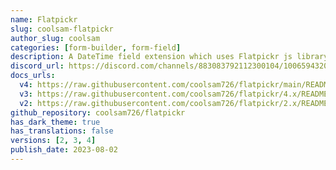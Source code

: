 ```yaml
---
name: Flatpickr
slug: coolsam-flatpickr
author_slug: coolsam
categories: [form-builder, form-field]
description: A DateTime field extension which uses Flatpickr js library, supporting Date Picker, Date-Time Picker, Time Picker, Month Picker and Date Range Picker
discord_url: https://discord.com/channels/883083792112300104/1006594320427647096
docs_urls:
  v4: https://raw.githubusercontent.com/coolsam726/flatpickr/main/README.md
  v3: https://raw.githubusercontent.com/coolsam726/flatpickr/4.x/README.md
  v2: https://raw.githubusercontent.com/coolsam726/flatpickr/2.x/README.md
github_repository: coolsam726/flatpickr
has_dark_theme: true
has_translations: false
versions: [2, 3, 4]
publish_date: 2023-08-02
---
```

